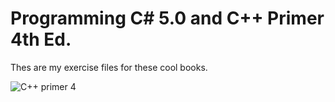 # Programming C# 5.0 and C++ Primer 4th Ed.
Thes are my exercise files for these cool books.

![C++ primer 4](http://ecx.images-amazon.com/images/I/51h0MKQFVHL.jpg)

